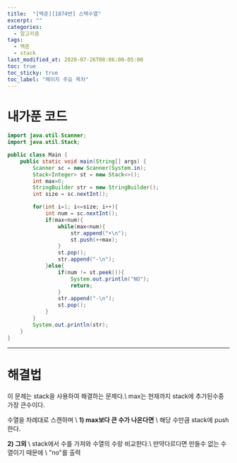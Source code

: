 ```yaml
---
title:  "[백준][1874번] 스택수열"
excerpt: ""
categories:
  - 알고리즘
tags:
  - 백준
  - stack
last_modified_at: 2020-07-26T08:06:00-05:00
toc: true
toc_sticky: true
toc_label: "페이지 주요 목차"
---
```


# 내가푼 코드

```java
import java.util.Scanner;
import java.util.Stack;

public class Main {
    public static void main(String[] args) {
        Scanner sc = new Scanner(System.in);
        Stack<Integer> st = new Stack<>();
        int max=0;
        StringBuilder str = new StringBuilder();
        int size = sc.nextInt();

        for(int i=1; i<=size; i++){
            int num = sc.nextInt();
            if(max<num){
                while(max<num){
                    str.append("+\n");
                    st.push(++max);
                }
                st.pop();
                str.append("-\n");
            }else{
                if(num != st.peek()){
                    System.out.println("NO");
                    return;
                }
                str.append("-\n");
                st.pop();
            }
        }
        System.out.println(str);
    }
}

```

---

# 해결법 

이 문제는 stack을 사용하여 해결하는 문제다.\\
max는 현재까지 stack에 추가된수중 가장 큰수이다.

수열을 차례대로 스캔하며 \\
__1) max보다 큰 수가 나온다면__ \\
해당 수만큼 stack에 push한다.

__2) 그외__ \\
stack에서 수를  가져와 수열의 수랑 비교한다.\\
만약다르다면 만들수 없는 수열이기 때문에 \\
"no"를 출력
